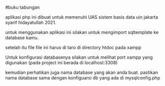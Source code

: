 #buku tabungan  

aplikasi php ini dibuat untuk memenuhi UAS sistem basis data uin jakarta syarif hidayatullah 2021.  

untuk menggunakan aplikasi ini silakan untuk mengimport sqltemplate ke database kamu.

setelah itu file file ini harus di taro di directory htdoc pada xampp

Untuk konfigurasi databasenya silakan untuk melihat port xampp yang digunakan (pada project ini berada di localhost:3308)

kemudian perhatikan juga nama database yang akan anda buat. pastikan nama database sama dengan konfiguarsi db yang ada di mysqlconfig.php